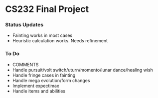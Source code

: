 # CS232 Final Project

### Status Updates
- Fainting works in most cases
- Heuristic calculation works. Needs refinement

### To Do
- COMMENTS
- Handle pursuit/volt switch/uturn/momento/lunar dance/healing wish
- Handle fringe cases in fainting
- Handle mega evolution/form changes
- Implement expectimax
- Handle items and abilities